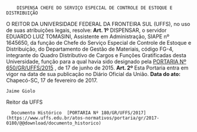         DISPENSA CHEFE DO SERVIÇO ESPECIAL DE CONTROLE DE ESTOQUE E DISTRIBUIÇÃO  

 O REITOR DA UNIVERSIDADE FEDERAL DA FRONTEIRA SUL (UFFS), no uso de suas atribuições legais, resolve:   **Art. 1º** DISPENSAR, o servidor EDUARDO LUIZ TOMASINI, Assistente em Administração, SIAPE nº 1645650, da função de Chefe do Serviço Especial de Controle de Estoque e Distribuição, do Departamento de Gestão de Materiais, código FG-4, integrante do Quadro Distributivo de Cargos e Funções Gratificadas desta Universidade, função para a qual havia sido designado pela [PORTARIA Nº 650/GR/UFFS/2015](https://www.uffs.edu.br/atos-normativos/portaria/gr/2015-0650)  , de 17 de junho de 2015.   **Art. 2º** Esta Portaria entra em vigor na data de sua publicação no Diário Oficial da União.      **Data do ato:** Chapecó-SC, 17 de fevereiro de 2017.   
 

    Jaime Giolo   
 Reitor da UFFS 

      Documento Histórico  [PORTARIA Nº 180/GR/UFFS/2017](https://www.uffs.edu.br/atos-normativos/portaria/gr/2017-0180/@@download/documento_historico)     
      